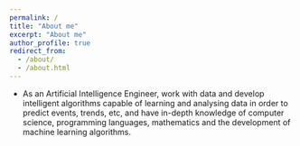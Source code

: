 ```yaml
---
permalink: /
title: "About me"
excerpt: "About me"
author_profile: true
redirect_from: 
  - /about/
  - /about.html
---
```


- As an Artificial Intelligence Engineer, work with data and develop intelligent algorithms capable of learning and analysing data in order to predict events, trends, etc, and have in-depth knowledge of computer science, programming languages, mathematics and the development of machine learning algorithms.

